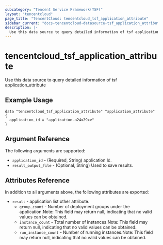 ```yaml
---
subcategory: "Tencent Service Framework(TSF)"
layout: "tencentcloud"
page_title: "TencentCloud: tencentcloud_tsf_application_attribute"
sidebar_current: "docs-tencentcloud-datasource-tsf_application_attribute"
description: |-
  Use this data source to query detailed information of tsf application_attribute
---
```


# tencentcloud_tsf_application_attribute

Use this data source to query detailed information of tsf application_attribute

## Example Usage

```hcl
data "tencentcloud_tsf_application_attribute" "application_attribute" {
  application_id = "application-a24x29xv"
}
```

## Argument Reference

The following arguments are supported:

* `application_id` - (Required, String) application Id.
* `result_output_file` - (Optional, String) Used to save results.

## Attributes Reference

In addition to all arguments above, the following attributes are exported:

* `result` - application list other attribute.
  * `group_count` - Number of deployment groups under the application.Note: This field may return null, indicating that no valid values can be obtained.
  * `instance_count` - Total number of instances.Note: This field may return null, indicating that no valid values can be obtained.
  * `run_instance_count` - Number of running instances.Note: This field may return null, indicating that no valid values can be obtained.




